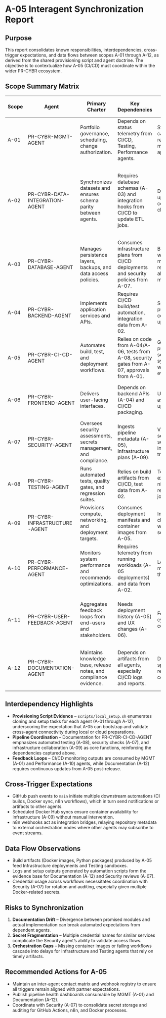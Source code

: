 # A-05 Interagent Synchronization Report

## Purpose
This report consolidates known responsibilities, interdependencies, cross-trigger expectations, and data flows between scopes A-01 through A-12, as derived from the shared provisioning script and agent doctrine. The objective is to contextualize how A-05 (CI/CD) must coordinate within the wider PR-CYBR ecosystem.

## Scope Summary Matrix
| Scope | Agent | Primary Charter | Key Dependencies | Typical Triggers | Data / Artifact Flows |
|-------|-------|-----------------|------------------|------------------|-----------------------|
| A-01 | PR-CYBR-MGMT-AGENT | Portfolio governance, scheduling, change authorization. | Depends on status telemetry from CI/CD, Testing, Performance agents. | Strategic cadence reviews, manual approvals. | Receives deployment reports, issues release directives. |
| A-02 | PR-CYBR-DATA-INTEGRATION-AGENT | Synchronizes datasets and ensures schema parity between agents. | Requires database schemas (A-03) and integration hooks from CI/CD to update ETL jobs. | Dataset updates, API contract changes. | Publishes refreshed data packages to dependent agents, signals schema changes to CI/CD for pipeline adjustments. |
| A-03 | PR-CYBR-DATABASE-AGENT | Manages persistence layers, backups, and data access policies. | Consumes infrastructure plans from CI/CD deployments and security policies from A-07. | Backup windows, migration requests, alerts from monitoring. | Provides connection info and migration scripts to CI/CD for rollout. |
| A-04 | PR-CYBR-BACKEND-AGENT | Implements application services and APIs. | Requires CI/CD build/test automation, integration data from A-02. | Source control pushes, API contract updates. | Supplies artifacts and API definitions to CI/CD for packaging. |
| A-05 | PR-CYBR-CI-CD-AGENT | Automates build, test, and deployment workflows. | Relies on code from A-04/A-06, tests from A-08, security gates from A-07, approvals from A-01. | Git pushes, pull requests, scheduled syncs, webhook events (n8n). | Distributes deployment artifacts, pipeline status, and incident alerts. |
| A-06 | PR-CYBR-FRONTEND-AGENT | Delivers user-facing interfaces. | Depends on backend APIs (A-04) and CI/CD packaging. | UI releases, asset pipeline updates. | Publishes web bundles to CI/CD and receives deployment confirmations. |
| A-07 | PR-CYBR-SECURITY-AGENT | Oversees security assessments, secrets management, and compliance. | Ingests pipeline metadata (A-05), infrastructure plans (A-09). | Vulnerability scan schedules, incident triggers. | Provides approval tokens and policy updates to CI/CD prior to release. |
| A-08 | PR-CYBR-TESTING-AGENT | Runs automated tests, quality gates, and regression suites. | Relies on build artifacts from CI/CD, test data from A-02. | Test plan executions, nightly regression jobs. | Returns pass/fail results to CI/CD, logs defects for MGMT. |
| A-09 | PR-CYBR-INFRASTRUCTURE-AGENT | Provisions compute, networking, and deployment targets. | Consumes deployment manifests and container images from A-05. | Infrastructure change windows, scaling events. | Supplies infrastructure endpoints to CI/CD and other agents. |
| A-10 | PR-CYBR-PERFORMANCE-AGENT | Monitors system performance and recommends optimizations. | Requires telemetry from running workloads (A-05 deployments) and data from A-02. | Load tests, monitoring thresholds. | Sends performance alerts to MGMT and CI/CD for pipeline tuning. |
| A-11 | PR-CYBR-USER-FEEDBACK-AGENT | Aggregates feedback loops from end-users and stakeholders. | Needs deployment history (A-05) and UX changes (A-06). | Feedback cycles, survey completions. | Provides prioritized change requests to MGMT and backlog inputs to dev agents. |
| A-12 | PR-CYBR-DOCUMENTATION-AGENT | Maintains knowledge base, release notes, and compliance evidence. | Depends on artifacts from all agents, especially CI/CD logs and reports. | Documentation sprints, release completions. | Publishes manuals, audit trails, and updates CI/CD onboarding materials. |

## Interdependency Highlights
- **Provisioning Script Evidence** – `scripts/local_setup.sh` enumerates cloning and setup tasks for each agent (A-01 through A-12), underscoring the expectation that A-05 can bootstrap and validate cross-agent connectivity during local or cloud preparations.
- **Pipeline Coordination** – Documentation for PR-CYBR-CI-CD-AGENT emphasizes automated testing (A-08), security checks (A-07), and infrastructure collaboration (A-09) as core functions, reinforcing the dependencies captured above.
- **Feedback Loops** – CI/CD monitoring outputs are consumed by MGMT (A-01) and Performance (A-10) agents, while Documentation (A-12) requires continuous updates from A-05 post-release.

## Cross-Trigger Expectations
- GitHub push events to `main` initiate multiple downstream automations (CI builds, Docker sync, n8n workflows), which in turn send notifications or artifacts to other agents.
- Scheduled Docker Hub syncs ensure container availability for Infrastructure (A-09) without manual intervention.
- n8n webhooks act as integration bridges, relaying repository metadata to external orchestration nodes where other agents may subscribe to event streams.

## Data Flow Observations
- Build artifacts (Docker images, Python packages) produced by A-05 feed Infrastructure deployments and Testing sandboxes.
- Logs and setup outputs generated by automation scripts form the evidence base for Documentation (A-12) and Security reviews (A-07).
- Credential usage across workflows necessitates coordination with Security (A-07) for rotation and auditing, especially given multiple Docker-related secrets.

## Risks to Synchronization
1. **Documentation Drift** – Divergence between promised modules and actual implementation can break automated expectations from dependent agents.
2. **Secret Fragmentation** – Multiple credential names for similar services complicate the Security agent’s ability to validate access flows.
3. **Orchestration Gaps** – Missing container images or failing workflows cascade into delays for Infrastructure and Testing agents that rely on timely artifacts.

## Recommended Actions for A-05
- Maintain an inter-agent contact matrix and webhook registry to ensure all triggers remain aligned with partner expectations.
- Publish pipeline health dashboards consumable by MGMT (A-01) and Documentation (A-12).
- Coordinate with Security (A-07) to consolidate secret storage and auditing for GitHub Actions, n8n, and Docker processes.
